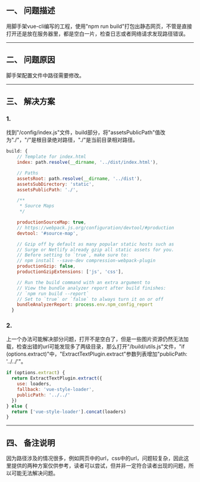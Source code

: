 ## 一、 问题描述

用脚手架vue-cli编写的工程，使用"npm run build"打包出静态网页，不管是直接打开还是放在服务器里，都是空白一片，检查日志或者网络请求发现路径错误。

---
## 二、 问题原因

脚手架配置文件中路径需要修改。

---
## 三、 解决方案
### 1. 

找到"/config/index.js"文件，build部分，将"assetsPublicPath"值改为"./"，"/"是根目录绝对路径，"./"是当前目录相对路径。

```javascript
build: {
    // Template for index.html
    index: path.resolve(__dirname, '../dist/index.html'),

    // Paths
    assetsRoot: path.resolve(__dirname, '../dist'),
    assetsSubDirectory: 'static',
    assetsPublicPath: './',

    /**
     * Source Maps
     */

    productionSourceMap: true,
    // https://webpack.js.org/configuration/devtool/#production
    devtool: '#source-map',

    // Gzip off by default as many popular static hosts such as
    // Surge or Netlify already gzip all static assets for you.
    // Before setting to `true`, make sure to:
    // npm install --save-dev compression-webpack-plugin
    productionGzip: false,
    productionGzipExtensions: ['js', 'css'],

    // Run the build command with an extra argument to
    // View the bundle analyzer report after build finishes:
    // `npm run build --report`
    // Set to `true` or `false` to always turn it on or off
    bundleAnalyzerReport: process.env.npm_config_report
  }
```

### 2.

上一个办法可能解决部分问题，打开不是空白了，但是一些图片资源仍然无法加载，检查出错的url可能发现多了两级目录，那么打开"/build/utils.js"文件，"if (options.extract)"中，"ExtractTextPlugin.extract"参数列表增加"publicPath: '../../'"。
```javascript
if (options.extract) {
  return ExtractTextPlugin.extract({
    use: loaders,
    fallback: 'vue-style-loader',
    publicPath: '../../'
  })
} else {
  return ['vue-style-loader'].concat(loaders)
}
```

---
## 四、 备注说明

因为路径涉及的情况很多，例如网页中的url，css中的url，问题较复杂，因此这里提供的两种方案仅供参考，读者可以尝试，但并非一定符合读者出现的问题，所以可能无法解决问题。
